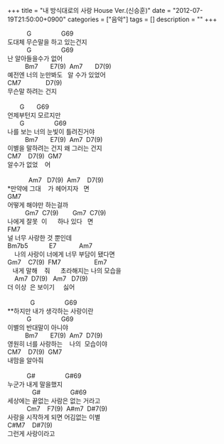 +++
title = "내 방식대로의 사랑 House Ver.(신승훈)"
date = "2012-07-19T21:50:00+0900"
categories = ["음악"]
tags = []
description = ""
+++
<span class="copyright_entry" style="display:block;" title="내 방식대로의 사랑 House Ver.(신승훈)@@**@@http://shed.egloos.com/3863232"></span>
<div>
 &nbsp; &nbsp; &nbsp; &nbsp; &nbsp; &nbsp;G &nbsp; &nbsp; &nbsp; &nbsp; &nbsp; &nbsp; &nbsp; &nbsp; G69
</div>
<div>
 도대체 무슨말을 하고 있는건지&nbsp;
</div>
<div>
 &nbsp; &nbsp; &nbsp; &nbsp; &nbsp; &nbsp;G &nbsp; &nbsp; &nbsp; &nbsp; &nbsp; &nbsp; &nbsp; &nbsp; G69
</div>
<div>
 난 알아들을수가 없어
</div>
<div>
 &nbsp; &nbsp; &nbsp; &nbsp; &nbsp; Bm7 &nbsp; &nbsp; &nbsp; E7(9) &nbsp;Am7 &nbsp; &nbsp; &nbsp; D7(9)
</div>
<div>
 예전엔 너의 눈만봐도 &nbsp; 알 수가 있었어
</div>
<div>
 CM7 &nbsp; &nbsp; &nbsp; &nbsp; &nbsp; &nbsp; &nbsp;D7(9)&nbsp;
</div>
<div>
 무슨말 하려는 건지&nbsp;
</div>
<div>
 <br>
</div>
<div>
 &nbsp; &nbsp; &nbsp; &nbsp;G &nbsp; &nbsp; &nbsp; G69
</div>
<div>
 언제부턴지 모르지만
</div>
<div>
 &nbsp; &nbsp; &nbsp; &nbsp;G &nbsp; &nbsp; &nbsp; &nbsp; &nbsp; &nbsp; &nbsp; &nbsp; G69
</div>
<div>
 나를 보는 너의 눈빛이 틀려진거야
</div>
<div>
 &nbsp; &nbsp; &nbsp; &nbsp; &nbsp; Bm7 &nbsp; &nbsp; &nbsp; E7(9) &nbsp;Am7 &nbsp;D7(9)
</div>
<div>
 이별을 말하려는 건지 왜 그러는 건지
</div>
<div>
 CM7 &nbsp; &nbsp;D7(9) &nbsp;GM7
</div>
<div>
 알수가 없었 &nbsp; &nbsp;어
</div>
<div>
 <br>
</div>
<div>
 &nbsp; &nbsp; &nbsp; &nbsp; &nbsp; &nbsp; Am7 &nbsp; D7(9) &nbsp;Am7 &nbsp; &nbsp;D7(9)
</div>
<div>
 *만약에 그대 &nbsp; &nbsp;가 헤어지자 &nbsp; 면
</div>
<div>
 GM7
</div>
<div>
 어떻게 해야만 하는걸까
</div>
<div>
 &nbsp; &nbsp; &nbsp; &nbsp; &nbsp; Gm7 &nbsp;C7(9) &nbsp; &nbsp; &nbsp; &nbsp;Gm7 &nbsp;C7(9)
</div>
<div>
 나에게 잘못 &nbsp;이 &nbsp; &nbsp; &nbsp;하나 있다 &nbsp; 면
</div>
<div>
 FM7
</div>
<div>
 널 너무 사랑한 것 뿐인데
</div>
<div>
 Bm7b5 &nbsp; &nbsp; &nbsp; &nbsp; &nbsp; &nbsp;E7 &nbsp; &nbsp; &nbsp; &nbsp; &nbsp; &nbsp; Am7
</div>
<div>
 &nbsp; &nbsp; 나의 사랑이 너에게 너무 부담이 됐다면
</div>
<div>
 Gm7 &nbsp; &nbsp;C7(9) &nbsp;FM7 &nbsp; &nbsp; &nbsp; &nbsp; &nbsp; &nbsp; &nbsp; &nbsp; &nbsp; Em7
</div>
<div>
 &nbsp; &nbsp;내게 말해 &nbsp; &nbsp;줘 &nbsp; &nbsp; &nbsp;초라해지는 나의 모습을
</div>
<div>
 &nbsp; &nbsp; Am7 &nbsp;D7(9) &nbsp; Am7 &nbsp; D7(9)
</div>
<div>
 더 이상 &nbsp;은 보이기 &nbsp; &nbsp; 싫어
</div>
<div>
 <br>
</div>
<div>
 &nbsp; &nbsp; &nbsp; &nbsp; &nbsp; &nbsp; &nbsp;G &nbsp; &nbsp; &nbsp; &nbsp; &nbsp; &nbsp; &nbsp; &nbsp; G69
</div>
<div>
 **하지만 내가 생각하는 사랑이란
</div>
<div>
 &nbsp; &nbsp; &nbsp; &nbsp; &nbsp; &nbsp;G &nbsp; &nbsp; &nbsp; &nbsp; &nbsp; &nbsp; &nbsp; &nbsp; G69
</div>
<div>
 이별의 반대말이 아니야
</div>
<div>
 &nbsp; &nbsp; &nbsp; &nbsp; &nbsp; Bm7 &nbsp; &nbsp; &nbsp; E7(9) &nbsp;Am7 &nbsp;D7(9)
</div>
<div>
 영원히 너를 사랑하는 &nbsp; &nbsp;나의 &nbsp;모습이야
</div>
<div>
 CM7 &nbsp; &nbsp;D7(9) &nbsp;GM7
</div>
<div>
 내맘을 알아줘
</div>
<div>
 <br>
</div>
<div>
 &nbsp; &nbsp; &nbsp; &nbsp; &nbsp; &nbsp;G# &nbsp; &nbsp; &nbsp; &nbsp; &nbsp; &nbsp; &nbsp; &nbsp; G#69
</div>
<div>
 누군가 내게 말을했지
</div>
<div>
 &nbsp; &nbsp; &nbsp; &nbsp; &nbsp; &nbsp; &nbsp;&nbsp;G# &nbsp; &nbsp; &nbsp; &nbsp; &nbsp; &nbsp; &nbsp; &nbsp; G#69
</div>
<div>
 세상에는 끝없는 사람은 없는 거라고
</div>
<div>
 &nbsp; &nbsp; &nbsp; &nbsp; &nbsp; &nbsp;Cm7 &nbsp; &nbsp;F7(9) &nbsp;A#m7 &nbsp;D#7(9)
</div>
<div>
 사랑을 시작하게 되면 어김없는 이별
</div>
<div>
 C#M7 &nbsp; &nbsp;D#7(9)
</div>
<div>
 그런게 사랑이라고 &nbsp; &nbsp; &nbsp; &nbsp; &nbsp; &nbsp; &nbsp; &nbsp;
</div> 
<!--
       <rdf:RDF xmlns:rdf="http://www.w3.org/1999/02/22-rdf-syntax-ns#"
		    xmlns:dc="http://purl.org/dc/elements/1.1/"
		    xmlns:trackback="http://madskills.com/public/xml/rss/module/trackback/">
       <rdf:Description
	        rdf:about="http://shed.egloos.com/3863232"
	        dc:identifier="http://shed.egloos.com/3863232"
	        dc:title="내 방식대로의 사랑 House Ver.(신승훈)"
	        trackback:ping="http://shed.egloos.com/tb/3863232"/>
       </rdf:RDF>
       -->

<ul></ul>